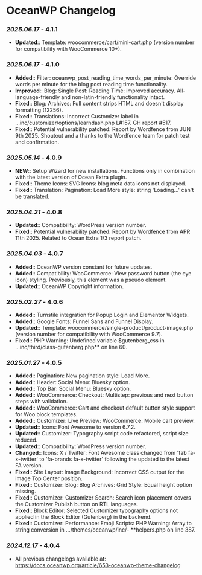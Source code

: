 # OceanWP Changelog

### _2025.06.17_ - 4.1.1
- **Updated**:: Template: woocommerce/cart/mini-cart.php (version number for compatibility with WooCommerce 10+).

### _2025.06.17_ - 4.1.0
- **Added**:: Filter: oceanwp_post_reading_time_words_per_minute: Override words per minute for the blog post reading time functionality.
- **Improved**:: Blog: Single Post: Reading Time: improved accuracy. All-language-friendly and non-latin-friendly functionality intact.
- **Fixed**:: Blog: Archives: Full content strips HTML and doesn't display formatting (12256).
- **Fixed**:: Translations: Incorrect Customizer label in ...inc/customizer/options/learndash.php L#157. GH report #517.
- **Fixed**:: Potential vulnerability patched: Report by Wordfence from JUN 9th 2025. Shoutout and a thanks to the Wordfence team for patch test and confirmation.

### _2025.05.14_ - 4.0.9
- **NEW**:: Setup Wizard for new installations. Functions only in combination with the latest version of Ocean Extra plugin.
- **Fixed**:: Theme Icons: SVG Icons: blog meta data icons not displayed.
- **Fixed**:: Translation: Pagination: Load More style: string 'Loading...' can't be translated.

### _2025.04.21_ - 4.0.8
- **Updated**:: Compatibility: WordPress version number.
- **Fixed**:: Potential vulnerability patched: Report by Wordfence from APR 11th 2025. Related to Ocean Extra 1/3 report patch.

### _2025.04.03_ - 4.0.7
- **Added**:: OceanWP version constant for future updates.
- **Added**:: Compatibility: WooCommerce: View password button (the eye icon) styling. Previously, this element was a pseudo element.
- **Updated**:: OceanWP Copyright information.

### _2025.02.27_ - 4.0.6
- **Added**:: Turnstile integration for Popup Login and Elementor Widgets.
- **Added**:: Google Fonts: Funnel Sans and Funnel Display.
- **Updated**:: Template: woocommerce/single-product/product-image.php (version number for compatibility with WooCommerce 9.7).
- **Fixed**:: PHP Warning: Undefined variable $gutenberg_css in ...inc/third/class-gutenberg.php** on line 60.

### _2025.01.27_ - 4.0.5
- **Added**:: Pagination: New pagination style: Load More.
- **Added**:: Header: Social Menu: Bluesky option.
- **Added**:: Top Bar: Social Menu: Bluesky option.
- **Added**:: WooCommerce: Checkout: Multistep: previous and next button steps with validation.
- **Added**:: WooCommerce: Cart and checkout default button style support for Woo block templates.
- **Added**:: Customizer: Live Preview: WooCommerce: Mobile cart preview.
- **Updated**:: Icons: Font Awesome to version 6.7.2.
- **Updated**:: Customizer: Typography script code refactored, script size reduced.
- **Updated**:: Compatibility: WordPress version number.
- **Changed**:: Icons: X / Twitter: Font Awesome class changed from 'fab fa-x-twitter' to 'fa-brands fa-x-twitter' following the updated to the latest FA version.
- **Fixed**:: Site Layout: Image Background: Incorrect CSS output for the image Top Center position.
- **Fixed**:: Customizer: Blog: Blog Archives: Grid Style: Equal height option missing.
- **Fixed**:: Customizer: Customizer Search: Search icon placement covers the Customizer Publish button on RTL languages.
- **Fixed**:: Block Editor: Selected Customizer typography options not applied in the Block Editor (Gutenberg) in the backend.
- **Fixed**:: Customizer: Performance: Emoji Scripts: PHP Warning: Array to string conversion in .../themes/oceanwp/inc/- **helpers.php on line 387.

### _2024.12.17_ - 4.0.4
- All previous changelogs available at: https://docs.oceanwp.org/article/653-oceanwp-theme-changelog